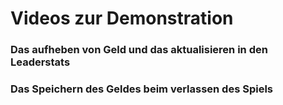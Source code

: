 # Videos zur Demonstration

### Das aufheben von Geld und das aktualisieren in den Leaderstats

### Das Speichern des Geldes beim verlassen des Spiels
